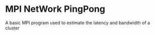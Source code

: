 # MPI NetWork PingPong
 A basic MPI program used to estimate the latency and bandwidth of a cluster
